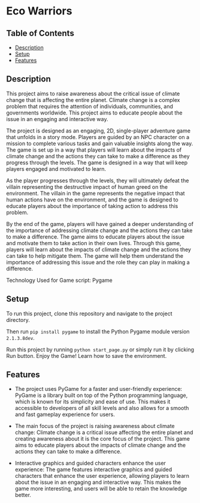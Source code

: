 # Eco Warriors

## Table of Contents
* [Description](#description)
* [Setup](#setup)
* [Features](#features)


## Description

This project aims to raise awareness about the critical issue of climate change that is affecting the entire planet. Climate change is a complex problem that requires the attention of individuals, communities, and governments worldwide. This project aims to educate people about the issue in an engaging and interactive way.

The project is designed as an engaging, 2D, single-player adventure game that unfolds in a story mode. Players are guided by an NPC character on a mission to complete various tasks and gain valuable insights along the way. The game is set up in a way that players will learn about the impacts of climate change and the actions they can take to make a difference as they progress through the levels. The game is designed in a way that will keep players engaged and motivated to learn.

As the player progresses through the levels, they will ultimately defeat the villain representing the destructive impact of human greed on the environment. The villain in the game represents the negative impact that human actions have on the environment, and the game is designed to educate players about the importance of taking action to address this problem.

By the end of the game, players will have gained a deeper understanding of the importance of addressing climate change and the actions they can take to make a difference. The game aims to educate players about the issue and motivate them to take action in their own lives. Through this game, players will learn about the impacts of climate change and the actions they can take to help mitigate them. The game will help them understand the importance of addressing this issue and the role they can play in making a difference.

Technology Used for Game script: Pygame

## Setup

To run this project, clone this repository and navigate to the project directory.

Then run ```pip install pygame``` to install the Python Pygame module version ```2.1.3.8dev```.

Run this project by running ```python start_page.py``` or simply run it by clicking Run button. Enjoy the Game! Learn how to save the 
environment.

## Features

* The project uses PyGame for a faster and user-friendly experience: PyGame is a library built on top of the Python programming language, which is known for its simplicity and ease of use. This makes it accessible to developers of all skill levels and also allows for a smooth and fast gameplay experience for users.

* The main focus of the project is raising awareness about climate change: Climate change is a critical issue affecting the entire planet and creating awareness about it is the core focus of the project. This game aims to educate players about the impacts of climate change and the actions they can take to make a difference.

* Interactive graphics and guided characters enhance the user experience: The game features interactive graphics and guided characters that enhance the user experience, allowing players to learn about the issue in an engaging and interactive way. This makes the game more interesting, and users will be able to retain the knowledge better.

